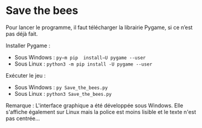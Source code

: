 # Save the bees

Pour lancer le programme, il faut télécharger la librairie Pygame, si ce n’est pas déjà fait.

Installer Pygame :
- Sous Windows : ```py−m pip  install−U pygame --user```
- Sous Linux : ```python3 -m pip install -U pygame --user```

Exécuter le jeu :
- Sous Windows : ``` py Save_the_bees.py ```
- Sous Linux : ``` python3 Save_the_bees.py ```


Remarque :
  L'interface graphique a été développée sous Windows.
  Elle s'affiche également sur Linux mais la police est moins lisible et le texte n'est pas centrée... 

